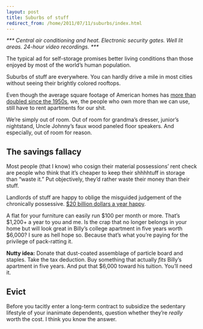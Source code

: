 ```yaml
---
layout: post
title: Suburbs of stuff
redirect_from: /home/2011/07/11/suburbs/index.html
---
```

<p><em>*** Central air conditioning and heat. Electronic security gates.  Well lit areas. 24-hour video recordings. ***</em></p>
<p>The typical ad for self-storage promises better living conditions than those enjoyed by most of the world’s human population.</p>
<p>Suburbs of stuff are everywhere.  You can hardly drive a mile in most cities without seeing their brightly colored rooftops.</p>
<p>Even though the average square footage of American homes has <a href="http://www.npr.org/templates/story/story.php?storyId=5525283">more than doubled since the 1950s</a>, we, the people who own more than we can use, still have to rent apartments for our shit.</p>
<p>We’re simply out of room.  Out of room for grandma’s dresser, junior’s nightstand, Uncle Johnny’s faux wood paneled floor speakers. And especially, out of room for reason.</p>
<h2 id="thesavingsfallacy">The savings fallacy</h2>
<p>Most people (that I know) who cosign their material possessions’ rent check are people who think that it’s cheaper to keep their shhhhtuff in storage than “waste it.” Put objectively, they’d rather waste their money than their stuff.</p>
<p>Landlords of stuff are happy to oblige the misguided judgement of the chronically possessive. <a href="http://www.selfstorage.org/SSA/Home/AM/ContentManagerNet/ContentDisplay.aspx?Section=Home&amp;ContentID=4228">$20 billion dollars a year happy</a>.</p>
<p>A flat for your furniture can easily run $100 per month or more.   That’s $1,200+ a year to you and me.  Is the crap that no longer belongs in your home but will look great in Billy’s college apartment in five years worth $6,000?  I sure as hell hope so.  Because that’s what you’re paying for the privilege of pack-ratting it.</p>
<p><strong>Nutty idea:</strong> Donate that dust-coated assemblage of particle board and staples. Take the tax deduction. Buy something that actually <em>fits</em> Billy’s apartment in five years. And put that $6,000 toward his tuition. You’ll need it.</p>
<h2>Evict</h2>
<p>Before you tacitly enter a long-term contract to subsidize the sedentary lifestyle of your inanimate dependents, question whether they’re <em>really</em> worth the cost.  I think you know the answer.</p>
